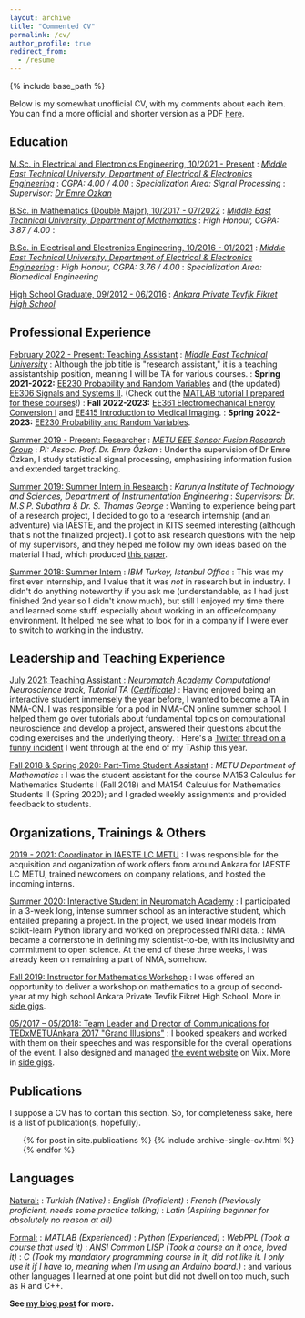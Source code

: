 ```yaml
---
layout: archive
title: "Commented CV"
permalink: /cv/
author_profile: true
redirect_from:
  - /resume
---
```


{% include base_path %}

Below is my somewhat unofficial CV, with my comments about each item. You can find a more official and shorter version as a PDF [here](/files/OgulCanYurdakul_shortCV.pdf).

## Education

<ins>M.Sc. in Electrical and Electronics Engineering, 10/2021 - Present</ins>
:   *[Middle East Technical University, Department of Electrical & Electronics Engineering](https://eee.metu.edu.tr)*
:   *CGPA: 4.00 / 4.00*
:   *Specialization Area: Signal Processing*
:   *Supervisor: [Dr Emre Ozkan](https://blog.metu.edu.tr/emreo/)*

<ins>B.Sc. in Mathematics (Double Major), 10/2017 - 07/2022</ins>
:   *[Middle East Technical University, Department of Mathematics](https://math.metu.edu.tr)*
:   *High Honour, CGPA: 3.87 / 4.00*
:   

<ins>B.Sc. in Electrical and Electronics Engineering, 10/2016 - 01/2021</ins>
:   *[Middle East Technical University, Department of Electrical & Electronics Engineering](https://eee.metu.edu.tr)*
:   *High Honour, CGPA: 3.76 / 4.00*
:   *Specialization Area: Biomedical Engineering*

<ins>High School Graduate, 09/2012 - 06/2016</ins>
:   *[Ankara Private Tevfik Fikret High School](https://ankara.tfo.k12.tr/)*

## Professional Experience

<ins>February 2022 - Present: Teaching Assistant</ins>
:   *[Middle East Technical University](https://eee.metu.edu.tr/personel/ogul-yurdakul)*
:   Although the job title is "research assistant," it is a teaching assistantship position, meaning I will be TA for various courses.
:   **Spring 2021-2022:** [EE230 Probability and Random Variables](https://catalog.metu.edu.tr/course.php?course_code=5670230) and (the updated) [EE306 Signals and Systems II](https://catalog.metu.edu.tr/course.php?course_code=5670306). (Check out the [MATLAB tutorial I prepared for these courses](https://ogulyurdakul.github.io/whatnot/2022/living_with_matlab/)!)
:   **Fall 2022-2023:** [EE361 Electromechanical Energy Conversion I](https://catalog.metu.edu.tr/course.php?course_code=5670361) and [EE415 Introduction to Medical Imaging](https://catalog.metu.edu.tr/course.php?course_code=5670415).
:   **Spring 2022-2023:** [EE230 Probability and Random Variables](https://catalog.metu.edu.tr/course.php?course_code=5670230).

<ins>Summer 2019 - Present: Researcher</ins>
:   *[METU EEE Sensor Fusion Research Group](http://sensorfusion.eee.metu.edu.tr)*
:   *PI: Assoc. Prof. Dr. Emre Özkan*
:   Under the supervision of Dr Emre Özkan, I study statistical signal processing, emphasising information fusion and extended target tracking.

<ins>Summer 2019: Summer Intern in Research</ins>
:   *Karunya Institute of Technology and Sciences, Department of Instrumentation Engineering*
:   *Supervisors: Dr. M.S.P. Subathra & Dr. S. Thomas George*
:   Wanting to experience being part of a research project, I decided to go to a research internship (and an adventure) via IAESTE, and the project in KITS seemed interesting (although that's not the finalized project). I got to ask research questions with the help of my supervisors, and they helped me follow my own ideas based on the material I had, which produced [this paper](/publications/nr-lbp).

<ins>Summer 2018: Summer Intern</ins>
:   *IBM Turkey, Istanbul Office*
:   This was my first ever internship, and I value that it was *not* in research but in industry. I didn't do anything noteworthy if you ask me (understandable, as I had just finished 2nd year so I didn't know much), but still I enjoyed my time there and learned some stuff, especially about working in an office/company environment. It helped me see what to look for in a company if I were ever to switch to working in the industry.

## Leadership and Teaching Experience

<ins>July 2021: Teaching Assistant </ins>
:   *[Neuromatch Academy](https://academy.neuromatch.io) Computational Neuroscience track, Tutorial TA ([Certificate](/files/NMA_TA_Certificate.pdf))*
:   Having enjoyed being an interactive student immensely the year before, I wanted to become a TA in NMA-CN. I was responsible for a pod in NMA-CN online summer school. I helped them go over tutorials about fundamental topics on computational neuroscience and develop a project, answered their questions about the coding exercises and the underlying theory.
:   Here's a [Twitter thread on a funny incident](https://twitter.com/ogulyurdakul/status/1420058847289516035?s=20&t=EkKAiZHDh7fJ4JEoGzkDHg) I went through at the end of my TAship this year.

<ins>Fall 2018 & Spring 2020: Part-Time Student Assistant</ins>
:   *METU Department of Mathematics*
:   I was the student assistant for the course MA153 Calculus for Mathematics Students I (Fall 2018) and MA154 Calculus for Mathematics Students II (Spring 2020); and I graded weekly assignments and provided feedback to students.

## Organizations, Trainings & Others

<ins>2019 - 2021: Coordinator in IAESTE LC METU</ins>
:   I was responsible for the acquisition and organization of work offers from around Ankara for IAESTE LC METU, trained newcomers on company relations, and hosted the incoming interns.

<ins>Summer 2020: Interactive Student in Neuromatch Academy</ins>
:   I participated in a 3-week long, intense summer school as an interactive student, which entailed preparing a project. In the project, we used linear models from scikit-learn Python library and worked on preprocessed fMRI data.
:   NMA became a cornerstone in defining my scientist-to-be, with its inclusivity and commitment to open science. At the end of these three weeks, I was already keen on remaining a part of NMA, somehow.

<ins>Fall 2019: Instructor for Mathematics Workshop</ins>
:   I was offered an opportunity to deliver a workshop on mathematics to a group of second-year at my high school Ankara Private Tevfik Fikret High School. More in [side gigs](/whatnot/side_gigs/#maths-workshop).

<ins>05/2017 – 05/2018: Team Leader and Director of Communications for [TEDxMETUAnkara 2017 "Grand Illusions"](https://www.ted.com/tedx/events/25058)</ins>
:   I booked speakers and worked with them on their speeches and was responsible for the overall operations of the event. I also designed and managed [the event website](https://www.tedxmetuankara.com) on Wix. More in [side gigs](/whatnot/side_gigs/#tedxmetuankara).

## Publications

I suppose a CV has to contain this section. So, for completeness sake, here is a list of publication(s, hopefully).
  <ul>{% for post in site.publications %}
    {% include archive-single-cv.html %}
  {% endfor %}</ul>

## Languages

<ins>Natural:</ins>
:   *Turkish (Native)*
:   *English (Proficient)*
:   *French (Previously proficient, needs some practice talking)*
:   *Latin (Aspiring beginner for absolutely no reason at all)*

<ins>Formal:</ins>
:   *MATLAB (Experienced)*
:   *Python (Experienced)*
:   *WebPPL (Took a course that used it)*
:   *ANSI Common LISP (Took a course on it once, loved it)*
:   *C (Took my mandatory programming course in it, did not like it. I only use it if I have to, meaning when I'm using an Arduino board.)*
:   and various other languages I learned at one point but did not dwell on too much, such as R and C++.

**See [my blog post](/whatnot/side_gigs) for more.**
  
<!-- ## Skills
* Skill 1
* Skill 2
  * Sub-skill 2.1
  * Sub-skill 2.2
  * Sub-skill 2.3
* Skill 3 -->
  
<!-- Talks
======
  <ul>{% for post in site.talks %}
    {% include archive-single-talk-cv.html %}
  {% endfor %}</ul> -->
  
<!-- Teaching
======
  <ul>{% for post in site.teaching %}
    {% include archive-single-cv.html %}
  {% endfor %}</ul>
  
Service and leadership
======
* Currently signed in to 43 different slack teams -->
